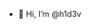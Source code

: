 - 👋 Hi, I’m @h1d3v

<!---
h1d3v/h1d3v is a ✨ special ✨ repository because its `README.md` (this file) appears on your GitHub profile.
You can click the Preview link to take a look at your changes.
--->
